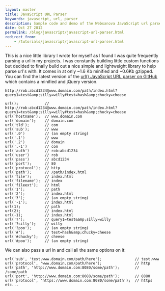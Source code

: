 ```yaml
---
layout: master
title: JavaScript URL Parser
keywords: javascript, url, parser
description: Sample code and demo of the Websanova JavaScript url parser.
date: Oct 27 2012
permalink: /blog/javascript/javascript-url-parser.html
redirect_from:
	- /tutorials/javascript/javascript-url-parser.html
---
```


This is a nice little library I wrote for myself as I found I was quite frequently parsing a url in my projects.  I was constantly building little custom functions but decided to finally build out a nice simple and lightweight library to help parse url's with.  It comes in at only ~1.6 Kb minified and ~0.6Kb gzipped.  You can find the latest version of the [url() JavaScript URL parser on GitHub](https://github.com/websanova/js-url#url) which contains a minified and jQuery version.

~~~
http://rob:abcd1234@www.domain.com/path/index.html?query1=test&amp;silly=willy#test=hash&amp;chucky=cheese
~~~

~~~
url();            // http://rob:abcd1234@www.domain.com/path/index.html?query1=test&amp;silly=willy#test=hash&amp;chucky=cheese
url('hostname');  // www.domain.com
url('domain');    // domain.com
url('tld');       // com
url('sub');       // www
url('.0')         // (an empty string)
url('.1')         // www
url('.2')         // domain
url('.-1')        // com
url('auth')       // rob:abcd1234
url('user')       // rob
url('pass')       // abcd1234
url('port');      // 80
url('protocol');  // http
url('path');      // /path/index.html
url('file');      // index.html
url('filename');  // index
url('fileext');   // html
url('1');         // path
url('2');         // index.html
url('3');         // (an empty string)
url('-1');        // index.html
url(1);           // path
url(2);           // index.html
url(-1);          // index.html
url('?');         // query1=test&amp;silly=willy
url('?silly');    // willy
url('?poo');      // (an empty string)
url('#');         // test=hash&amp;chucky=cheese
url('#chucky');   // cheese
url('#poo');      // (an empty string)
~~~

We can also pass a url in and call all the same options on it:

~~~
url('sub', 'test.www.domain.com/path/here');               // test.www
url('protocol', 'www.domain.com/path/here');               // http
url('path', 'http://www.domain.com:8080/some/path');       // /some/path
url('port', 'http://www.domain.com:8080/some/path');       // 8080
url('protocol', 'https://www.domain.com:8080/some/path');  // https
etc...
~~~